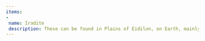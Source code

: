 ```yaml
---
items:
-
 name: Iradite
 description: These can be found in Plains of Eidilon, on Earth, mainly around Grineer bases (marked by a little mountain icon on the map), they appear as black rocks with little red glowing rocks on them
---
```

